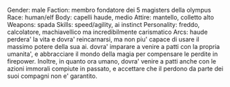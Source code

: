Gender: male
Faction: membro fondatore dei 5 magisters della olympus
Race: human/elf
Body: capelli haude, medio
Attire: mantello, colletto alto
Weapons: spada
Skills: speed/agility, ai instinct
Personality: freddo, calcolatore, machiavellico ma incredibilmente carismatico
Arcs: haude perdera' la vita e dovra' reincarnarsi, ma non piu' capace di usare il massimo potere della sua ai. dovra' imparare a venire a patti con la propria umanita', e abbracciare il mondo della magia per compensare le perdite in firepower. Inoltre, in quanto ora umano, dovra' venire a patti anche con le azioni immorali compiute in passato, e accettare che il perdono da parte dei suoi compagni non e' garantito.